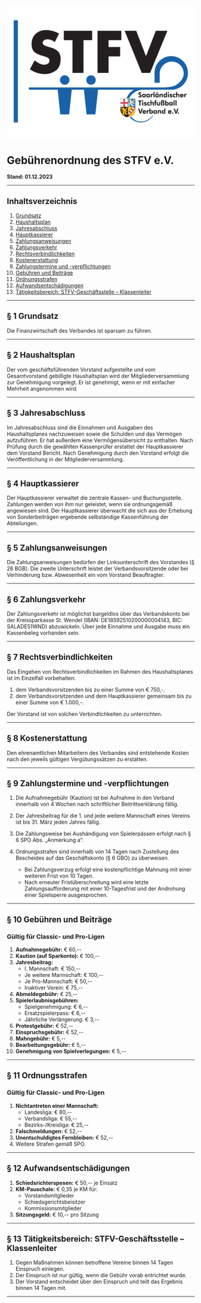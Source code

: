 ![STFV Logo](images/STFV-LOGO.png)

# Gebührenordnung des STFV e.V.

**Stand: 01.12.2023**

---

## Inhaltsverzeichnis

1. [Grundsatz](#grundsatz)
2. [Haushaltsplan](#haushaltsplan)
3. [Jahresabschluss](#jahresabschluss)
4. [Hauptkassierer](#hauptkassierer)
5. [Zahlungsanweisungen](#zahlungsanweisungen)
6. [Zahlungsverkehr](#zahlungsverkehr)
7. [Rechtsverbindlichkeiten](#rechtsverbindlichkeiten)
8. [Kostenerstattung](#kostenerstattung)
9. [Zahlungstermine und -verpflichtungen](#zahlungstermine-und--verpflichtungen)
10. [Gebühren und Beiträge](#gebühren-und-beiträge)
11. [Ordnungsstrafen](#ordnungsstrafen)
12. [Aufwandsentschädigungen](#aufwandsentschädigungen)
13. [Tätigkeitsbereich: STFV-Geschäftsstelle – Klassenleiter](#tätigkeitsbereich-stfv-geschäftsstelle--klassenleiter)

---

## § 1 Grundsatz

Die Finanzwirtschaft des Verbandes ist sparsam zu führen.

---

## § 2 Haushaltsplan

Der vom geschäftsführenden Vorstand aufgestellte und vom Gesamtvorstand gebilligte Haushaltsplan wird der Mitgliederversammlung zur Genehmigung vorgelegt. Er ist genehmigt, wenn er mit einfacher Mehrheit angenommen wird.

---

## § 3 Jahresabschluss

Im Jahresabschluss sind die Einnahmen und Ausgaben des Haushaltsplanes nachzuweisen sowie die Schulden und das Vermögen aufzuführen. Er hat außerdem eine Vermögensübersicht zu enthalten. Nach Prüfung durch die gewählten Kassenprüfer erstattet der Hauptkassierer dem Vorstand Bericht. Nach Genehmigung durch den Vorstand erfolgt die Veröffentlichung in der Mitgliederversammlung.

---

## § 4 Hauptkassierer

Der Hauptkassierer verwaltet die zentrale Kassen- und Buchungsstelle. Zahlungen werden von ihm nur geleistet, wenn sie ordnungsgemäß angewiesen sind. Der Hauptkassierer überwacht die sich aus der Erhebung von Sonderbeiträgen ergebende selbständige Kassenführung der Abteilungen.

---

## § 5 Zahlungsanweisungen

Die Zahlungsanweisungen bedürfen der Linksunterschrift des Vorstandes (§ 26 BGB). Die zweite Unterschrift leistet der Verbandsvorsitzende oder bei Verhinderung bzw. Abwesenheit ein vom Vorstand Beauftragter.

---

## § 6 Zahlungsverkehr

Der Zahlungsverkehr ist möglichst bargeldlos über das Verbandskonto bei der Kreissparkasse St. Wendel (IBAN: DE18592510200000004143, BIC: SALADE51WND) abzuwickeln. Über jede Einnahme und Ausgabe muss ein Kassenbeleg vorhanden sein.

---

## § 7 Rechtsverbindlichkeiten

Das Eingehen von Rechtsverbindlichkeiten im Rahmen des Haushaltsplanes ist im Einzelfall vorbehalten:

1. dem Verbandsvorsitzenden bis zu einer Summe von € 750,-.
2. dem Verbandsvorsitzenden und dem Hauptkassierer gemeinsam bis zu einer Summe von € 1.000,-.

Der Vorstand ist von solchen Verbindlichkeiten zu unterrichten.

---

## § 8 Kostenerstattung

Den ehrenamtlichen Mitarbeitern des Verbandes sind entstehende Kosten nach den jeweils gültigen Vergütungssätzen zu erstatten.

---

## § 9 Zahlungstermine und -verpflichtungen

1. Die Aufnahmegebühr (Kaution) ist bei Aufnahme in den Verband innerhalb von 4 Wochen nach schriftlicher Beitrittserklärung fällig.
2. Der Jahresbeitrag für die 1. und jede weitere Mannschaft eines Vereins ist bis 31. März jeden Jahres fällig.
3. Die Zahlungsweise bei Aushändigung von Spielerpässen erfolgt nach § 6 SPO Abs. „Anmerkung a“.
4. Ordnungsstrafen sind innerhalb von 14 Tagen nach Zustellung des Bescheides auf das Geschäftskonto (§ 6 GBO) zu überweisen.

   - Bei Zahlungsverzug erfolgt eine kostenpflichtige Mahnung mit einer weiteren Frist von 10 Tagen.
   - Nach erneuter Fristüberschreitung wird eine letzte Zahlungsaufforderung mit einer 10-Tagesfrist und der Androhung einer Spielsperre ausgesprochen.

---

## § 10 Gebühren und Beiträge

### Gültig für Classic- und Pro-Ligen

1. **Aufnahmegebühr:** € 60,--
2. **Kaution (auf Sparkonto):** € 100,--
3. **Jahresbeitrag:**
   - I. Mannschaft: € 150,--
   - Je weitere Mannschaft: € 100,--
   - Je Pro-Mannschaft: € 50,--
   - Inaktiver Verein: € 75,--
4. **Abmeldegebühr:** € 25,--
5. **Spielerlaubnisgebühren:**
   - Spielgenehmigung: € 6,--
   - Ersatzspielerpass: € 6,--
   - Jährliche Verlängerung: € 3,--
6. **Protestgebühr:** € 52,--
7. **Einspruchsgebühr:** € 52,--
8. **Mahngebühr:** € 5,--
9. **Bearbeitungsgebühr:** € 5,--
10. **Genehmigung von Spielverlegungen:** € 5,--

---

## § 11 Ordnungsstrafen

### Gültig für Classic- und Pro-Ligen

1. **Nichtantreten einer Mannschaft:**
   - Landesliga: € 80,--
   - Verbandsliga: € 55,--
   - Bezirks-/Kreisliga: € 25,--
2. **Falschmeldungen:** € 52,--
3. **Unentschuldigtes Fernbleiben:** € 52,--
4. Weitere Strafen gemäß SPO.

---

## § 12 Aufwandsentschädigungen

1. **Schiedsrichterspesen:** € 50,-- je Einsatz
2. **KM-Pauschale:** € 0,35 je KM für:
   - Vorstandsmitglieder
   - Schiedsgerichtsbeisitzer
   - Kommissionsmitglieder
3. **Sitzungsgeld:** € 10,-- pro Sitzung

---

## § 13 Tätigkeitsbereich: STFV-Geschäftsstelle – Klassenleiter

1. Gegen Maßnahmen können betroffene Vereine binnen 14 Tagen Einspruch einlegen.
2. Der Einspruch ist nur gültig, wenn die Gebühr vorab entrichtet wurde.
3. Der Vorstand entscheidet über den Einspruch und teilt das Ergebnis binnen 14 Tagen mit.

---
